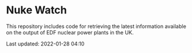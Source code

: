 # Nuke Watch

This repository includes code for retrieving the latest information available on the output of EDF nuclear power plants in the UK.

Last updated: 2022-01-28 04:10